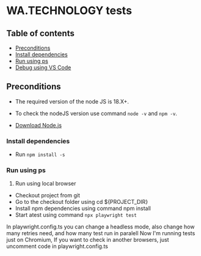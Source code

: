 # WA.TECHNOLOGY tests
 
## Table of contents
* [Preconditions](#preconditions)
* [Install dependencies](#install)
* [Run using ps](#ps)
* [Debug using VS Code](#ide)
 
## Preconditions
* The required version of the node JS is 18.X+.
* To check the nodeJS version use command `node -v` and `npm -v`.
 
* <a href="https://nodejs.org/uk/download/">Download Node.js</a>
 
<h3 id="install">Install dependencies</h3>
 
* Run `npm install -s`
 
<h3 id="ps">Run using ps</h3>
 
1. Run using local browser
* Checkout project from git
* Go to the checkout folder using cd ${PROJECT_DIR}
* Install npm dependencies using command npm install
* Start atest using command `npx playwright test`

In playwright.config.ts you can change a headless mode, also change how many retries need, and how many test run in paralell
Now I'm running tests just on Chromium, If you want to check in another browsers, just uncomment code in playwright.config.ts